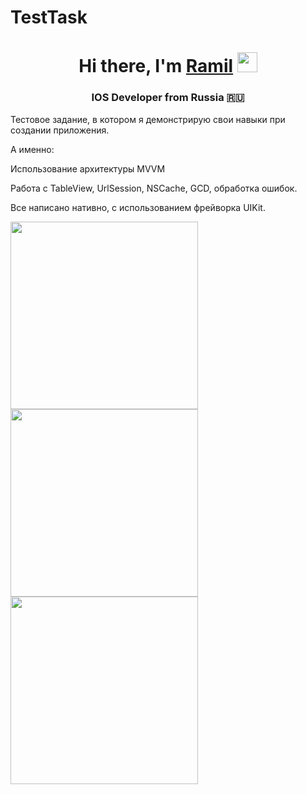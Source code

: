 # TestTask
<h1 align="center">Hi there, I'm <a href="https://github.com/Ramalike" target="_blank">Ramil</a> 
<img src="https://github.com/blackcater/blackcater/raw/main/images/Hi.gif" height="32"/></h1>
<h3 align="center"> IOS Developer from Russia 🇷🇺</h3>
Тестовое задание, в котором я демонстрирую свои навыки при создании приложения. 

А именно:

Использование архитектуры MVVM

Работа с TableView, UrlSession, NSCache, GCD, обработка ошибок. 

Все написано нативно, с использованием фрейворка UIKit.

<img src="https://i.ibb.co/4VfLHNz/Simulator-Screen-Shot-i-Phone-11-2022-03-07-at-01-38-42.png" width="300">
<img src="https://i.ibb.co/TmXvG5n/Simulator-Screen-Shot-i-Phone-11-2022-03-07-at-01-38-29.png" width="300">
<img src="https://i.ibb.co/THCpmW8/Simulator-Screen-Shot-i-Phone-11-2022-03-07-at-01-47-35.png" width="300">

